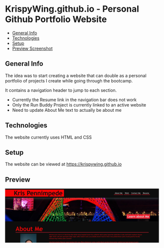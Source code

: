 # KrispyWing.github.io - Personal Github Portfolio Website
* [General Info](#general-info)
* [Technologies](#technologies)
* [Setup](#setup)
* [Preview Screenshot](#preview)

## General Info
The idea was to start creating a website that can double as a personal portfolio of projects I create while going through the bootcamp.

It contains a navigation header to jump to each section.

* Currently the Resume link in the navigation bar does not work
* Only the Run Buddy Project is currently linked to an active website
* Need to update About Me text to actually be about me

## Technologies
The website currently uses HTML and CSS

## Setup
The website can be viewed at https://krispywing.github.io

## Preview
<img src="./assets/images/portfoliopreview.jpg" />

